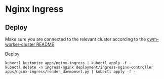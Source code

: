 # Nginx Ingress

## Deploy

Make sure you are connected to the relevant cluster according to the [cwm-worker-cluster README](https://github.com/CloudWebManage/cwm-worker-cluster/blob/master/README.md)

Deploy

```
kubectl kustomize apps/nginx-ingress | kubectl apply -f -
kubectl delete -n ingress-nginx deployment/ingress-nginx-controller
apps/nginx-ingress/render_daemonset.py | kubectl apply -f -
```
